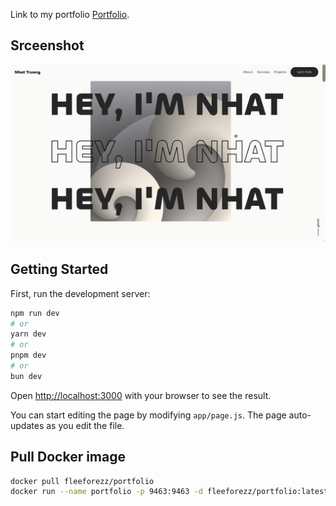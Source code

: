 Link to my portfolio [Portfolio](https://fleeforezz.me).

## Srceenshot
![preview](preview.png)

## Getting Started

First, run the development server:

```bash
npm run dev
# or
yarn dev
# or
pnpm dev
# or
bun dev
```

Open [http://localhost:3000](http://localhost:3000) with your browser to see the result.

You can start editing the page by modifying `app/page.js`. The page auto-updates as you edit the file.

## Pull Docker image

```bash
docker pull fleeforezz/portfolio
docker run --name portfolio -p 9463:9463 -d fleeforezz/portfolio:latest
```
